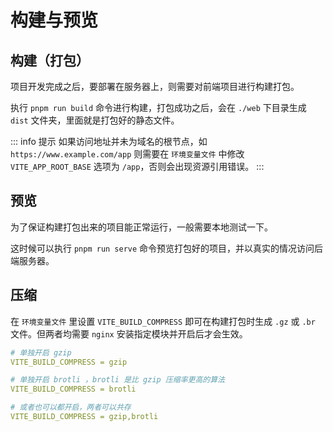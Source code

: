 # 构建与预览

## 构建（打包）
项目开发完成之后，要部署在服务器上，则需要对前端项目进行构建打包。

执行 `pnpm run build` 命令进行构建，打包成功之后，会在 `./web` 下目录生成 `dist` 文件夹，里面就是打包好的静态文件。

::: info 提示
如果访问地址并未为域名的根节点，如 `https://www.example.com/app`
则需要在 `环境变量文件` 中修改 `VITE_APP_ROOT_BASE` 选项为 `/app`，否则会出现资源引用错误。
:::

## 预览

为了保证构建打包出来的项目能正常运行，一般需要本地测试一下。

这时候可以执行 `pnpm run serve` 命令预览打包好的项目，并以真实的情况访问后端服务器。

## 压缩

在 `环境变量文件` 里设置 `VITE_BUILD_COMPRESS` 即可在构建打包时生成 `.gz` 或 `.br` 文件。但两者均需要 `nginx` 安装指定模块并开启后才会生效。
```yaml
# 单独开启 gzip
VITE_BUILD_COMPRESS = gzip

# 单独开启 brotli ，brotli 是比 gzip 压缩率更高的算法
VITE_BUILD_COMPRESS = brotli

# 或者也可以都开启，两者可以共存
VITE_BUILD_COMPRESS = gzip,brotli
```